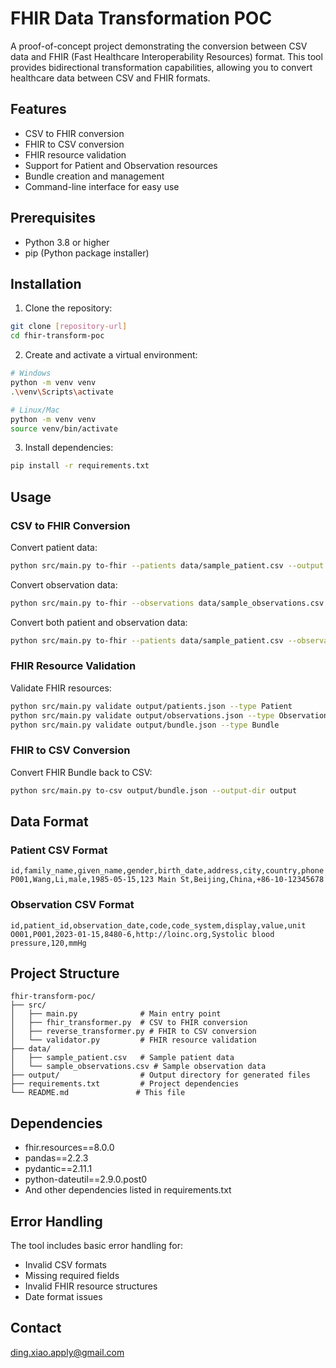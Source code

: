 # FHIR Data Transformation POC

A proof-of-concept project demonstrating the conversion between CSV data and FHIR (Fast Healthcare Interoperability Resources) format. This tool provides bidirectional transformation capabilities, allowing you to convert healthcare data between CSV and FHIR formats.

## Features

- CSV to FHIR conversion
- FHIR to CSV conversion
- FHIR resource validation
- Support for Patient and Observation resources
- Bundle creation and management
- Command-line interface for easy use

## Prerequisites

- Python 3.8 or higher
- pip (Python package installer)

## Installation

1. Clone the repository:
```bash
git clone [repository-url]
cd fhir-transform-poc
```

2. Create and activate a virtual environment:
```bash
# Windows
python -m venv venv
.\venv\Scripts\activate

# Linux/Mac
python -m venv venv
source venv/bin/activate
```

3. Install dependencies:
```bash
pip install -r requirements.txt
```

## Usage

### CSV to FHIR Conversion

Convert patient data:
```bash
python src/main.py to-fhir --patients data/sample_patient.csv --output output/patients.json
```

Convert observation data:
```bash
python src/main.py to-fhir --observations data/sample_observations.csv --output output/observations.json
```

Convert both patient and observation data:
```bash
python src/main.py to-fhir --patients data/sample_patient.csv --observations data/sample_observations.csv --output output/bundle.json
```

### FHIR Resource Validation

Validate FHIR resources:
```bash
python src/main.py validate output/patients.json --type Patient
python src/main.py validate output/observations.json --type Observation
python src/main.py validate output/bundle.json --type Bundle
```

### FHIR to CSV Conversion

Convert FHIR Bundle back to CSV:
```bash
python src/main.py to-csv output/bundle.json --output-dir output
```

## Data Format

### Patient CSV Format
```csv
id,family_name,given_name,gender,birth_date,address,city,country,phone
P001,Wang,Li,male,1985-05-15,123 Main St,Beijing,China,+86-10-12345678
```

### Observation CSV Format
```csv
id,patient_id,observation_date,code,code_system,display,value,unit
O001,P001,2023-01-15,8480-6,http://loinc.org,Systolic blood pressure,120,mmHg
```

## Project Structure

```
fhir-transform-poc/
├── src/
│   ├── main.py              # Main entry point
│   ├── fhir_transformer.py  # CSV to FHIR conversion
│   ├── reverse_transformer.py # FHIR to CSV conversion
│   └── validator.py         # FHIR resource validation
├── data/
│   ├── sample_patient.csv   # Sample patient data
│   └── sample_observations.csv # Sample observation data
├── output/                  # Output directory for generated files
├── requirements.txt         # Project dependencies
└── README.md               # This file
```

## Dependencies

- fhir.resources==8.0.0
- pandas==2.2.3
- pydantic==2.11.1
- python-dateutil==2.9.0.post0
- And other dependencies listed in requirements.txt

## Error Handling

The tool includes basic error handling for:
- Invalid CSV formats
- Missing required fields
- Invalid FHIR resource structures
- Date format issues

## Contact

ding.xiao.apply@gmail.com
